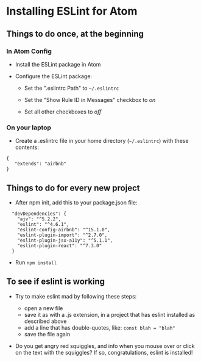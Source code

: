 # Installing ESLint for Atom

## Things to do once, at the beginning

### In Atom Config

* Install the ESLint package in Atom

* Configure the ESLint package:

  * Set the ".eslintrc Path" to `~/.eslintrc`

  * Set the "Show Rule ID in Messages" checkbox to *on*

  * Set all other checkboxes to *off*

### On your laptop

* Create a .eslintrc file in your home directory (`~/.eslintrc`) with these contents:

```
{
   "extends": "airbnb"
}
```

## Things to do for every new project

* After npm init, add this to your package.json file:

```
  "devDependencies": {
    "ajv": "^5.2.2",
    "eslint": "^4.6.1",
    "eslint-config-airbnb": "^15.1.0",
    "eslint-plugin-import": "^2.7.0",
    "eslint-plugin-jsx-a11y": "^5.1.1",
    "eslint-plugin-react": "^7.3.0"
  }
```

* Run `npm install`

## To see if eslint is working

* Try to make eslint mad by following these steps:

  * open a new file
  * save it as with a .js extension, in a project that has eslint installed as described above
  * add a line that has double-quotes, like: `const blah = "blah"`
  * save the file again

* Do you get angry red squiggles, and info when you mouse over or click on the text with the squiggles? If so, congratulations, eslint is installed!
